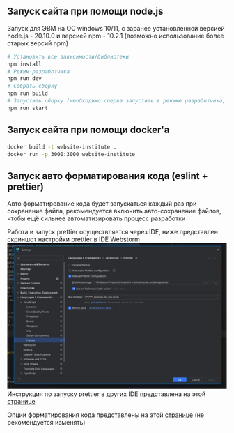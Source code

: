 
## Запуск сайта при помощи node.js

Запуск для ЭВМ на ОС windows 10/11, с заранее установленной версией node.js - 20.10.0 и версией npm - 10.2.1 (возможно использование более старых версий npm)

```bash
# Установить все зависимости/библиотеки
npm install
# Режим разработчика
npm run dev
# Собрать сборку
npm run build
# Запустить сборку (необходимо сперва запустить в режиме разработчика, пройтись по всем страницам, и только потом собрать сборку)
npm run start
```

## Запуск сайта при помощи docker'а

```bash
docker build -t website-institute .
docker run -p 3000:3000 website-institute
```

## Запуск авто форматирования кода (eslint + prettier)
Авто форматирование кода будет запускаться каждый раз при сохранение файла, рекомендуется включить авто-сохранение файлов, чтобы ещё сильнее автоматизировать процесс разработки 

Работа и запуск prettier осуществляется через IDE, ниже представлен скриншот настройки prettier в IDE Webstorm
![img.png](img.png)
Инструкция по запуску prettier в других IDE представлена на этой [странице](https://prettier.io/docs/en/editors)

Опции форматирования кода представлены на этой [странице](https://prettier.io/docs/en/options) (не рекомендуется изменять)

